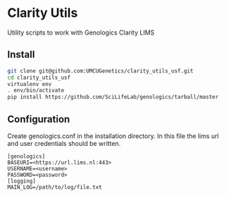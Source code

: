 # Clarity Utils
Utility scripts to work with Genologics Clarity LIMS

## Install
```bash
git clone git@github.com:UMCUGenetics/clarity_utils_usf.git
cd clarity_utils_usf
virtualenv env
. env/bin/activate
pip install https://github.com/SciLifeLab/genologics/tarball/master
```
## Configuration
Create genologics.conf in the installation directory. In this file the lims url and user credentials should be written.
```
[genologics]
BASEURI=<https://url.lims.nl:443>
USERNAME=<username>
PASSWORD=<password>
[logging]
MAIN_LOG=/path/to/log/file.txt
```


